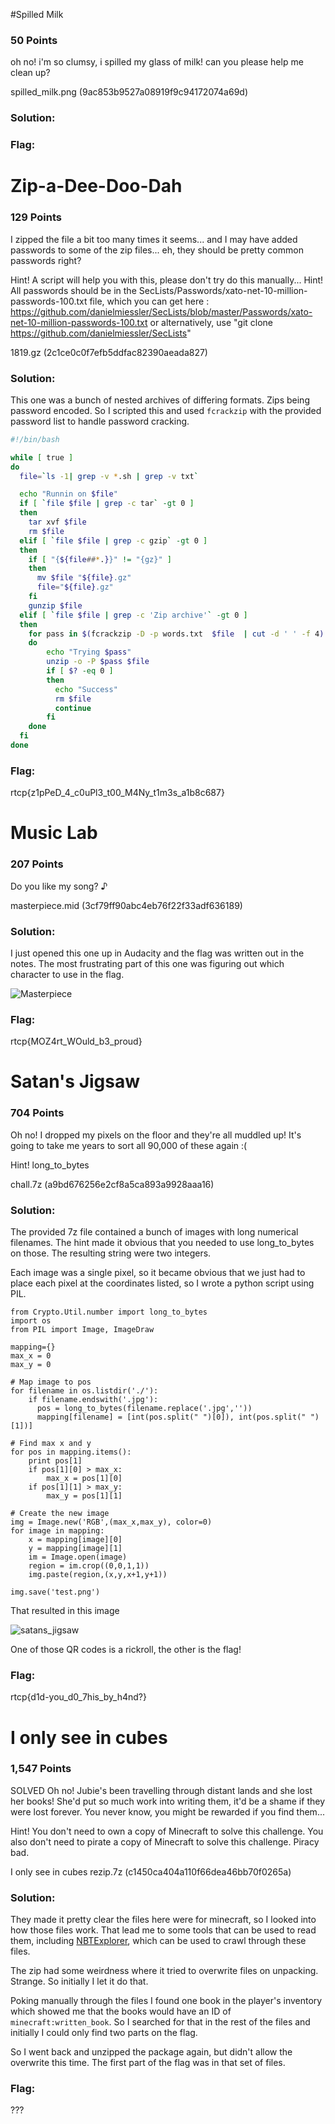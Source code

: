 #Spilled Milk
### 50 Points
oh no! i'm so clumsy, i spilled my glass of milk! can you please help me clean up?

spilled_milk.png (9ac853b9527a08919f9c94172074a69d)
### Solution:
### Flag:

# Zip-a-Dee-Doo-Dah
### 129 Points
I zipped the file a bit too many times it seems... and I may have added passwords to some of the zip files... eh, they should be pretty common passwords right?

Hint! A script will help you with this, please don't try do this manually...
Hint! All passwords should be in the SecLists/Passwords/xato-net-10-million-passwords-100.txt file, which you can get here : https://github.com/danielmiessler/SecLists/blob/master/Passwords/xato-net-10-million-passwords-100.txt
or alternatively, use "git clone https://github.com/danielmiessler/SecLists"

1819.gz (2c1ce0c0f7efb5ddfac82390aeada827)
### Solution:
This one was a bunch of nested archives of differing formats. Zips being password encoded. So I scripted this and used `fcrackzip` with the provided password list to handle password cracking.

```bash
#!/bin/bash

while [ true ]
do
  file=`ls -1| grep -v *.sh | grep -v txt`

  echo "Runnin on $file"
  if [ `file $file | grep -c tar` -gt 0 ]
  then
    tar xvf $file
    rm $file
  elif [ `file $file | grep -c gzip` -gt 0 ]
  then
    if [ "{${file##*.}}" != "{gz}" ]
    then
      mv $file "${file}.gz"
      file="${file}.gz"
    fi
    gunzip $file
  elif [ `file $file | grep -c 'Zip archive'` -gt 0 ]
  then
    for pass in $(fcrackzip -D -p words.txt  $file  | cut -d ' ' -f 4)
    do
        echo "Trying $pass"
        unzip -o -P $pass $file
        if [ $? -eq 0 ]
        then
          echo "Success"
          rm $file
          continue
        fi
    done
  fi
done
```

### Flag:
rtcp{z1pPeD_4_c0uPl3_t00_M4Ny_t1m3s_a1b8c687}

# Music Lab
### 207 Points
Do you like my song? ♪

masterpiece.mid (3cf79ff90abc4eb76f22f33adf636189)
### Solution:
I just opened this one up in Audacity and the flag was written out in the notes. The most frustrating part of this one was figuring out which character to use in the flag.

![Masterpiece](img/masterpiece.png)
### Flag:
rtcp{MOZ4rt_WOuld_b3_proud}

# Satan's Jigsaw
### 704 Points
Oh no! I dropped my pixels on the floor and they're all muddled up! It's going to take me years to sort all 90,000 of these again :(

Hint! long_to_bytes

chall.7z (a9bd676256e2cf8a5ca893a9928aaa16)
### Solution:
The provided 7z file contained a bunch of images with long numerical filenames. The hint made it obvious that you needed to use long_to_bytes on those. The resulting string were two integers.

Each image was a single pixel, so it became obvious that we just had to place each pixel at the coordinates listed, so I wrote a python script using PIL.
```
from Crypto.Util.number import long_to_bytes
import os
from PIL import Image, ImageDraw

mapping={}
max_x = 0
max_y = 0

# Map image to pos
for filename in os.listdir('./'):
    if filename.endswith('.jpg'):
      pos = long_to_bytes(filename.replace('.jpg',''))
      mapping[filename] = [int(pos.split(" ")[0]), int(pos.split(" ")[1])]

# Find max x and y
for pos in mapping.items():
    print pos[1]
    if pos[1][0] > max_x:
        max_x = pos[1][0]
    if pos[1][1] > max_y:
        max_y = pos[1][1]

# Create the new image
img = Image.new('RGB',(max_x,max_y), color=0)
for image in mapping:
    x = mapping[image][0]
    y = mapping[image][1]
    im = Image.open(image)
    region = im.crop((0,0,1,1))
    img.paste(region,(x,y,x+1,y+1))

img.save('test.png')

```

That resulted in this image

![satans_jigsaw](img/satans_jigsaw.png)

One of those QR codes is a rickroll, the other is the flag!

### Flag:
rtcp{d1d-you_d0_7his_by_h4nd?}

# I only see in cubes
### 1,547 Points
SOLVED
Oh no! Jubie's been travelling through distant lands and she lost her books! She'd put so much work into writing them, it'd be a shame if they were lost forever. You never know, you might be rewarded if you find them...

Hint! You don't need to own a copy of Minecraft to solve this challenge. You also don't need to pirate a copy of Minecraft to solve this challenge. Piracy bad.

I only see in cubes rezip.7z (c1450ca404a110f66dea46bb70f0265a)
### Solution:
They made it pretty clear the files here were for minecraft, so I looked into how those files work. That lead me to some tools that can be used to read them, including [NBTExplorer](https://github.com/jaquadro/NBTExplorer), which can be used to crawl through these files.

The zip had some weirdness where it tried to overwrite files on unpacking. Strange. So initially I let it do that.

Poking manually through the files I found one book in the player's inventory which showed me that the books would have an ID of `minecraft:written_book`. So I searched for that in the rest of the files and initially I could only find two parts on the flag.

So I went back and unzipped the package again, but didn't allow the overwrite this time. The first part of the flag was in that set of files.

### Flag:
???
